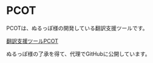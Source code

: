 # PCOT

PCOTは、ぬるっぽ様の開発している翻訳支援ツールです。

[翻訳支援ツールPCOT](http://www.gc-net.jp/s_54/)

ぬるっぽ様の了承を得て、代理でGitHubに公開しています。
